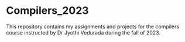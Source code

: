 # Compilers_2023
This repository contains my assignments and projects for the compilers course instructed by Dr Jyothi Vedurada during the fall of 2023.
